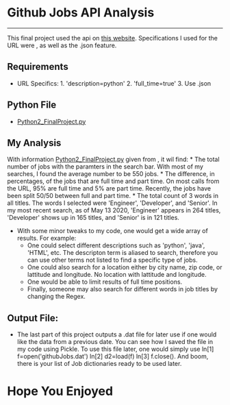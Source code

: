 # Github Jobs API Analysis
---
This final project used the api on [this website](https://jobs.github.com/api). Specifications I used for the URL were , as well as the .json feature. 
## Requirements
* URL Specifics: 1. 'description=python' 
				 2. 'full_time=true'
				 3. Use .json


## Python File
* [Python2_FinalProject.py](https://github.com/eric-wisniewski/cit129_ccac/blob/master/Python2FinalProject/Python2_FinalProject.py)

## My Analysis

With information [Python2_FinalProject.py](https://github.com/eric-wisniewski/cit129_ccac/blob/master/Python2FinalProject/Python2_FinalProject.py) given from , it wil find:
	* The total number of jobs with the paramters in the search bar. With most of my searches, I found the average number to be 550 jobs.
	* The difference, in percentages, of the jobs that are full time and part time. On most calls from the URL, 95% are full time and 5% are part time. Recently, the jobs have been split 50/50 between full and part time.
	* The total count of 3 words in all titles. The words I selected were 'Engineer', 'Developer', and 'Senior'. In my most recent search, as of May 13 2020, 'Engineer' appears in 264 titles, 'Developer' shows up in 165 titles, and 'Senior' is in 121 titles.
* With some minor tweaks to my code, one would get a wide array of results. For example:
	* One could select different descriptions such as 'python', 'java', 'HTML', etc. The descripton term is aliased to search, therefore you can use other terms not listed to find a specific type of jobs.
	* One could also search for a location either by city name, zip code, or lattitude and longitude. No location with lattitude and longitude. 
	* One would be able to limit results of full time positions.
	* Finally, someone may also search for different words in job titles by changing the Regex.

## Output File:
* The last part of this project outputs a .dat file for later use if one would like the data from a previous date. You can see how I saved the file in my code using Pickle. To use this file later, one would simply use ln[1] f=open('githubJobs.dat') ln[2] d2=load(f) ln[3] f.close(). And boom, there is your list of Job dictionaries ready to be used later. 

# Hope You Enjoyed